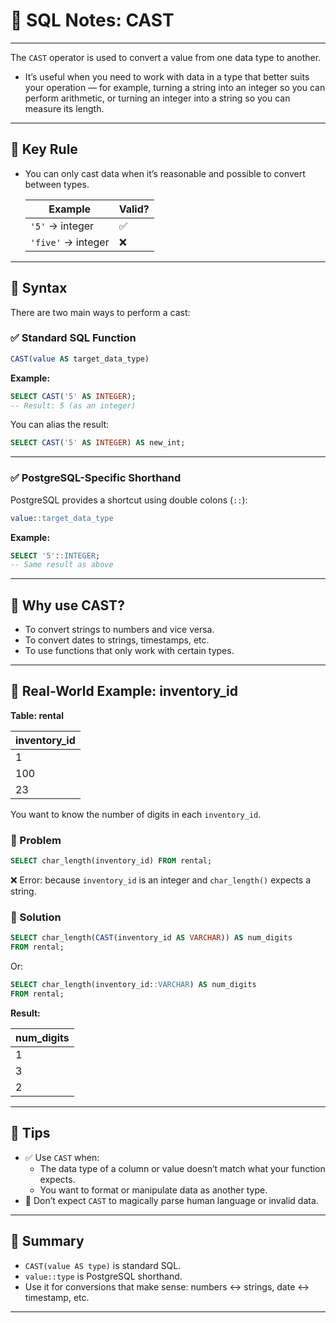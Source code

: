 # 📒 SQL Notes: CAST

---

The `CAST` operator is used to convert a value from one data type to another.

- It’s useful when you need to work with data in a type that better suits your operation — for example, turning a string into an integer so you can perform arithmetic, or turning an integer into a string so you can measure its length.

---

## 🔷 Key Rule

- You can only cast data when it’s reasonable and possible to convert between types.

  | Example          | Valid? |
  |------------------|--------|
  | `'5'` → integer  | ✅     |
  | `'five'` → integer | ❌   |

---

## 🧩 Syntax

There are two main ways to perform a cast:

### ✅ Standard SQL Function

```sql
CAST(value AS target_data_type)
```

**Example:**
```sql
SELECT CAST('5' AS INTEGER);
-- Result: 5 (as an integer)
```
You can alias the result:
```sql
SELECT CAST('5' AS INTEGER) AS new_int;
```

---

### ✅ PostgreSQL-Specific Shorthand

PostgreSQL provides a shortcut using double colons (`::`):

```sql
value::target_data_type
```
**Example:**
```sql
SELECT '5'::INTEGER;
-- Same result as above
```

---

## 🧩 Why use CAST?

- To convert strings to numbers and vice versa.
- To convert dates to strings, timestamps, etc.
- To use functions that only work with certain types.

---

## 🧩 Real-World Example: inventory_id

**Table: rental**

| inventory_id |
|--------------|
| 1            |
| 100          |
| 23           |

You want to know the number of digits in each `inventory_id`.

### 🔷 Problem

```sql
SELECT char_length(inventory_id) FROM rental;
```
❌ Error: because `inventory_id` is an integer and `char_length()` expects a string.

### 🔷 Solution

```sql
SELECT char_length(CAST(inventory_id AS VARCHAR)) AS num_digits
FROM rental;
```
Or:
```sql
SELECT char_length(inventory_id::VARCHAR) AS num_digits
FROM rental;
```

**Result:**

| num_digits |
|------------|
| 1          |
| 3          |
| 2          |

---

## 🌟 Tips

- ✅ Use `CAST` when:
  - The data type of a column or value doesn’t match what your function expects.
  - You want to format or manipulate data as another type.
- 🚫 Don’t expect `CAST` to magically parse human language or invalid data.

---

## 🎯 Summary

- `CAST(value AS type)` is standard SQL.
- `value::type` is PostgreSQL shorthand.
- Use it for conversions that make sense: numbers ↔ strings, date ↔ timestamp, etc.

---